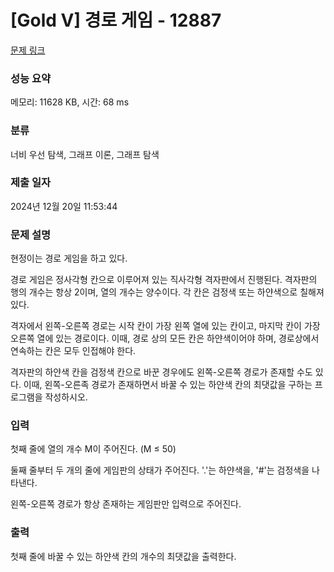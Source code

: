 # [Gold V] 경로 게임 - 12887 

[문제 링크](https://www.acmicpc.net/problem/12887) 

### 성능 요약

메모리: 11628 KB, 시간: 68 ms

### 분류

너비 우선 탐색, 그래프 이론, 그래프 탐색

### 제출 일자

2024년 12월 20일 11:53:44

### 문제 설명

<p>현정이는 경로 게임을 하고 있다.</p>

<p>경로 게임은 정사각형 칸으로 이루어져 있는 직사각형 격자판에서 진행된다. 격자판의 행의 개수는 항상 2이며, 열의 개수는 양수이다. 각 칸은 검정색 또는 하얀색으로 칠해져 있다.</p>

<p>격자에서 왼쪽-오른쪽 경로는 시작 칸이 가장 왼쪽 열에 있는 칸이고, 마지막 칸이 가장 오른쪽 열에 있는 경로이다. 이때, 경로 상의 모든 칸은 하얀색이어야 하며, 경로상에서 연속하는 칸은 모두 인접해야 한다.</p>

<p>격자판의 하얀색 칸을 검정색 칸으로 바꾼 경우에도 왼쪽-오른쪽 경로가 존재할 수도 있다. 이때, 왼쪽-오른족 경로가 존재하면서 바꿀 수 있는 하얀색 칸의 최댓값을 구하는 프로그램을 작성하시오.</p>

### 입력 

 <p>첫째 줄에 열의 개수 M이 주어진다. (M ≤ 50)</p>

<p>둘째 줄부터 두 개의 줄에 게임판의 상태가 주어진다. '.'는 하얀색을, '#'는 검정색을 나타낸다.</p>

<p>왼쪽-오른쪽 경로가 항상 존재하는 게임판만 입력으로 주어진다.</p>

### 출력 

 <p>첫째 줄에 바꿀 수 있는 하얀색 칸의 개수의 최댓값을 출력한다.</p>

